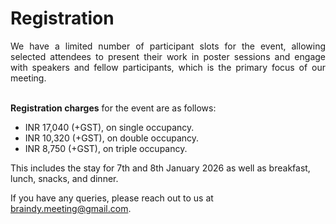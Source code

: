 # Registration

<p align="justify">
We have a limited number of participant slots for the event, allowing selected attendees to present their work in poster sessions and engage with speakers and fellow participants, which is the primary focus of our meeting.<br><br>


<b>Registration charges</b> for the event are as follows: 

<ul>
<li>  INR 17,040 (+GST), on single occupancy.</li>

<li> INR 10,320 (+GST), on double occupancy.</li>

<li> INR 8,750 (+GST), on triple occupancy.</li>
</ul>

This includes the stay for 7th and 8th January 2026 as well as breakfast, lunch, snacks, and dinner.
</p>

If you have any queries, please reach out to us at <a href="mailto:braindy.meeting@gmail.com">braindy.meeting@gmail.com</a>.